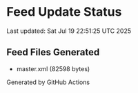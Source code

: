 # Feed Update Status
Last updated: Sat Jul 19 22:51:25 UTC 2025

## Feed Files Generated
- master.xml (82598 bytes)

Generated by GitHub Actions
